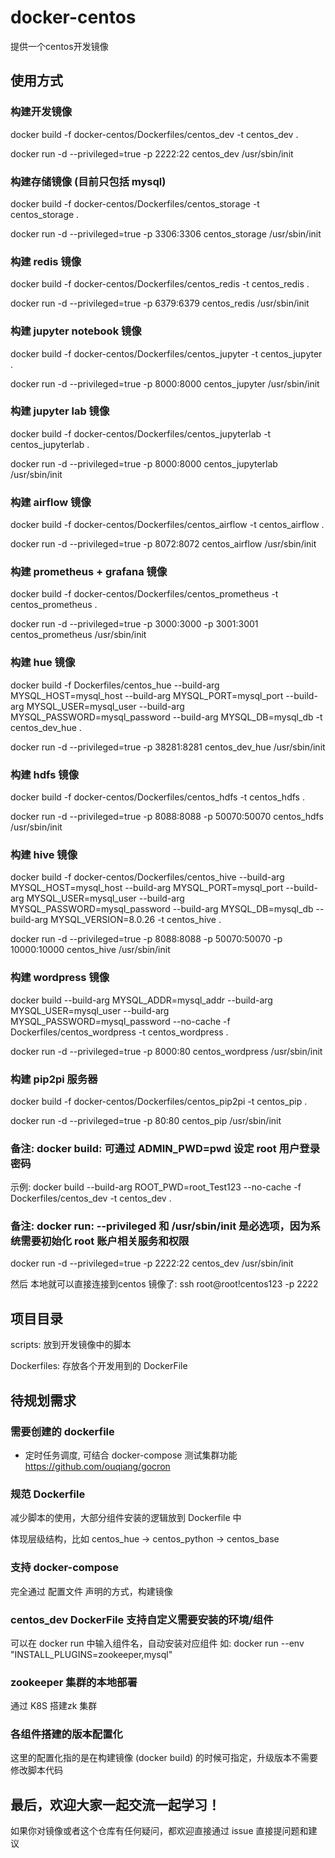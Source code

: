 # docker-centos
提供一个centos开发镜像

## 使用方式
### 构建开发镜像
docker build -f docker-centos/Dockerfiles/centos_dev -t centos_dev .

docker run -d --privileged=true -p 2222:22 centos_dev /usr/sbin/init

### 构建存储镜像 (目前只包括 mysql)
docker build -f docker-centos/Dockerfiles/centos_storage -t centos_storage .

docker run -d --privileged=true -p 3306:3306 centos_storage /usr/sbin/init

### 构建 redis 镜像
docker build -f docker-centos/Dockerfiles/centos_redis -t centos_redis .

docker run -d --privileged=true -p 6379:6379 centos_redis /usr/sbin/init

### 构建 jupyter notebook 镜像
docker build -f docker-centos/Dockerfiles/centos_jupyter -t centos_jupyter .

docker run -d --privileged=true -p 8000:8000 centos_jupyter /usr/sbin/init

### 构建 jupyter lab 镜像
docker build -f docker-centos/Dockerfiles/centos_jupyterlab -t centos_jupyterlab .

docker run -d --privileged=true -p 8000:8000 centos_jupyterlab /usr/sbin/init

### 构建 airflow 镜像
docker build -f docker-centos/Dockerfiles/centos_airflow -t centos_airflow .

docker run -d --privileged=true -p 8072:8072 centos_airflow /usr/sbin/init

### 构建 prometheus + grafana 镜像
docker build -f docker-centos/Dockerfiles/centos_prometheus -t centos_prometheus .

docker run -d --privileged=true -p 3000:3000 -p 3001:3001 centos_prometheus /usr/sbin/init

### 构建 hue 镜像
docker build -f Dockerfiles/centos_hue --build-arg MYSQL_HOST=mysql_host --build-arg MYSQL_PORT=mysql_port --build-arg MYSQL_USER=mysql_user --build-arg MYSQL_PASSWORD=mysql_password --build-arg MYSQL_DB=mysql_db -t centos_dev_hue .

docker run -d --privileged=true -p 38281:8281 centos_dev_hue /usr/sbin/init

### 构建 hdfs 镜像
docker build -f docker-centos/Dockerfiles/centos_hdfs -t centos_hdfs .

docker run -d --privileged=true -p 8088:8088 -p 50070:50070 centos_hdfs /usr/sbin/init

### 构建 hive 镜像
docker build -f docker-centos/Dockerfiles/centos_hive --build-arg MYSQL_HOST=mysql_host --build-arg MYSQL_PORT=mysql_port --build-arg MYSQL_USER=mysql_user --build-arg MYSQL_PASSWORD=mysql_password --build-arg MYSQL_DB=mysql_db --build-arg MYSQL_VERSION=8.0.26 -t centos_hive .

docker run -d --privileged=true -p 8088:8088 -p 50070:50070 -p 10000:10000 centos_hive /usr/sbin/init

### 构建 wordpress 镜像
docker build --build-arg MYSQL_ADDR=mysql_addr --build-arg MYSQL_USER=mysql_user --build-arg MYSQL_PASSWORD=mysql_password --no-cache -f Dockerfiles/centos_wordpress -t centos_wordpress .

docker run -d --privileged=true -p 8000:80 centos_wordpress /usr/sbin/init

### 构建 pip2pi 服务器
docker build -f docker-centos/Dockerfiles/centos_pip2pi -t centos_pip .

docker run -d --privileged=true -p 80:80 centos_pip /usr/sbin/init

### 备注: docker build: 可通过 ADMIN_PWD=pwd 设定 root 用户登录密码
示例: docker build --build-arg ROOT_PWD=root_Test123 --no-cache -f Dockerfiles/centos_dev -t centos_dev .

### 备注: docker run: --privileged 和 /usr/sbin/init 是必选项，因为系统需要初始化 root 账户相关服务和权限
docker run -d --privileged=true -p 2222:22 centos_dev /usr/sbin/init

然后 本地就可以直接连接到centos 镜像了:
ssh root@root!centos123 -p 2222

## 项目目录
scripts: 放到开发镜像中的脚本

Dockerfiles: 存放各个开发用到的 DockerFile

## 待规划需求
### 需要创建的 dockerfile
- 定时任务调度, 可结合 docker-compose 测试集群功能
https://github.com/ouqiang/gocron

### 规范 Dockerfile
减少脚本的使用，大部分组件安装的逻辑放到 Dockerfile 中

体现层级结构，比如 centos_hue -> centos_python -> centos_base

### 支持 docker-compose
完全通过 配置文件 声明的方式，构建镜像

### centos_dev DockerFile 支持自定义需要安装的环境/组件
可以在 docker run 中输入组件名，自动安装对应组件
如: docker run --env "INSTALL_PLUGINS=zookeeper,mysql"

### zookeeper 集群的本地部署
通过 K8S 搭建zk 集群

### 各组件搭建的版本配置化
这里的配置化指的是在构建镜像 (docker build) 的时候可指定，升级版本不需要修改脚本代码

## 最后，欢迎大家一起交流一起学习！
如果你对镜像或者这个仓库有任何疑问，都欢迎直接通过 issue 直接提问题和建议